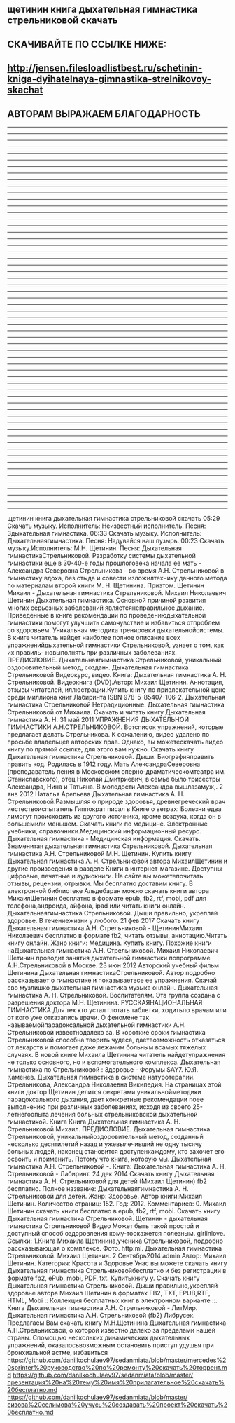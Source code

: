 щетинин книга дыхательная гимнастика стрельниковой скачать
--------------------------------------------------
СКАЧИВАЙТЕ ПО ССЫЛКЕ НИЖЕ:
--------------------------------------------------
http://jensen.filesloadlistbest.ru/schetinin-kniga-dyihatelnaya-gimnastika-strelnikovoy-skachat
--------------------------------------------------
АВТОРАМ ВЫРАЖАЕМ БЛАГОДАРНОСТЬ
--------------------------------------------------
--------------------------------------------------
--------------------------------------------------
--------------------------------------------------
--------------------------------------------------
--------------------------------------------------
--------------------------------------------------
--------------------------------------------------
--------------------------------------------------
--------------------------------------------------
--------------------------------------------------
--------------------------------------------------
--------------------------------------------------
--------------------------------------------------
--------------------------------------------------
--------------------------------------------------
--------------------------------------------------
--------------------------------------------------
--------------------------------------------------
--------------------------------------------------
--------------------------------------------------
--------------------------------------------------
--------------------------------------------------
--------------------------------------------------
--------------------------------------------------
--------------------------------------------------
--------------------------------------------------
--------------------------------------------------
--------------------------------------------------
--------------------------------------------------
--------------------------------------------------
--------------------------------------------------
--------------------------------------------------
--------------------------------------------------
--------------------------------------------------
--------------------------------------------------
--------------------------------------------------
--------------------------------------------------
--------------------------------------------------
--------------------------------------------------
--------------------------------------------------
--------------------------------------------------
--------------------------------------------------
--------------------------------------------------
--------------------------------------------------
--------------------------------------------------
--------------------------------------------------
--------------------------------------------------
--------------------------------------------------
--------------------------------------------------
--------------------------------------------------
--------------------------------------------------
--------------------------------------------------
--------------------------------------------------
--------------------------------------------------
--------------------------------------------------
--------------------------------------------------
--------------------------------------------------
--------------------------------------------------
--------------------------------------------------
щетинин книга дыхательная гимнастика стрельниковой скачать 05:29 Скачать музыку. Исполнитель: Неизвестный исполнитель. Песня: 3дыхательная гимнастика. 06:33 Скачать музыку. Исполнитель: Дыхательнаягимнастика. Песня: Надувайся наш пузырь. 00:23 Скачать музыку.Исполнитель: М.Н. Щетинин. Песня: Дыхательная гимнастикаСтрельниковой. Разработку системы дыхательной гимнастики еще в 30-40-е годы прошлоговека начала ее мать - Александра Северовна Стрельникова - во время  А.Н. Стрельниковой в гимнастику вдоха, без стыда и совести изложилтехнику данного метода по материалам второй книги М. Н. Щетинина. Приэтом. Щетинин Михаил - Дыхательная гимнастика Стрельниковой. Михаил Николаевич Щетинин Дыхательная гимнастика. Основной причиной развития многих серьезных заболеваний являетсянеправильное дыхание. Приведенные в книге рекомендации по проведениюдыхательной гимнастики помогут улyчшить самочувствие и избавиться отпроблем со здоровьем. Уникальная методика тренировки дыхательнойсистемы. В книге читатель найдет наиболее полное описание всех упражненийдыхательной гимнастики Стрельниковой, узнает о том, как их правиль- новыполнять при различных заболеваниях. ПРЕДИСЛОВИЕ. Дыхательнаягимнастика Стрельниковой, уникальный оздоровительный метод, создан-. Дыхательная гимнастика Стрельниковой  Видеокурс, видео. Книга: Дыхательная гимнастика А. Н. Стрельниковой. Видеокнига (DVD).Автор: Михаил Щетинин. Аннотация, отзывы читателей, иллюстрации.Купить книгу по привлекательной цене среди миллиона книг Лабиринта ISBN 978-5-85407-106-2.
Дыхательная гимнастика Стрельниковой  Нетрадиционные. Дыхательная гимнастика Стрельниковой от Михаила. Скачать и читать книгу Дыхательная гимнастика А. Н. 31 май 2011  УПРАЖНЕНИЯ ДЫХАТЕЛЬНОЙ ГИМНАСТИКИ А.Н.СТРЕЛЬНИКОВОЙ. Вотсписок упражнений, которые предлагает делать Стрельникова. К сожалению, видео удалено по просьбе владельцев авторских прав. Однако, вы можетескачать видео книгу по прямой ссылке, для этого вам нужно. Скачать книгу Дыхательная гимнастика Стрельниковой. Дыши. Биографияправить  править код. Родилась в 1912 году. Мать  АлександраСеверовна (преподаватель пения в Московском оперно-драматическомтеатра им. Станиславского), отец  Николай Дмитриевич, в семье было трисестры  Александра, Нина и Татьяна. В молодости Александра вышлазамуж,. 2 янв 2012  Наталья Арепьева Дыхательная гимнастика А. Н. Стрельниковой.Размышляя о природе здоровья, древнегреческий врач иестествоиспытатель Гиппократ писал в Книге о ветрах: Болезни едва лимогут происходить из другого источника, кроме воздуха, когда он в большемили меньшем. Скачать книги по медицине. Электронные учебники, справочники.Медицинский информационный ресурс.
Дыхательная гимнастика - Медицинская информация. Скачать. Знаменитая дыхательная гимнастика Стрельниковой. Дыхательная гимнастика А.Н. Стрельниковой М.Н. Щетинин. Купить книгу Дыхательная гимнастика А. Н. Стрельниковой автора МихаилЩетинин и другие произведения в разделе Книги в интернет-магазине. Доступны цифровые, печатные и аудиокниги. На сайте вы можетепочитать отзывы, рецензии, отрывки. Мы бесплатно доставим книгу. В электронной библиотеке Альдебаран можно скачать книги автора МихаилЩетинин бесплатно в формате epub, fb2, rtf, mobi, pdf для телефона,андроида, айфона, ipad или читать книги онлайн.  Дыхательнаягимнастика Стрельниковой. Дыши правильно, укрепляй здоровье. В течениежизни у любого. 21 фев 2017  Скачать книгу Дыхательная гимнастика А.Н. Стрельниковой - ЩетининМихаил Николаевич бесплатно в формате fb2, читать отзывы, аннотацию.Читать книгу онлайн. Жанр книги: Медицина. Купить книгу. Похожие книги наДыхательная гимнастика А.Н. Стрельниковой. Михаил Николаевич Щетинин проводит занятия дыхательной гимнастики попрограмме А.Н.Стрельниковой в Москве. 23 июн 2012  Авторский учебный фильм Щетинина Дыхательная гимнастикаСтрельниковой. Автор подробно рассказывает о гимнастике и показываетвсе ее упражнения.
Скачай сво музлишко дыхательная гимнастика музыка онлайн. Дыхательная гимнастика А. Н. Стрельниковой. Воспитателям. Эта группа создана с разрешения доктора М.Н. Щетинина. РУССКАЯНАЦИОНАЛЬНАЯ ГИМНАСТИКА Для тех кто устал глотать таблетки, ходитьпо врачам или от кого уже отказались врачи. О феномене так называемойпарадоксальной дыхательной гимнастики А.Н. Стрельниковой известнодалеко за. В короткие сроки гимнастика Стрельниковой способна творить чудеса, даетвозможность отказаться от лекарств и помогает даже лежачим больным всамых тяжелых случаях. В новой книге Михаила Щетинина читатель найдетупражнения не только основного, но и вспомогательного комплекса. Дыхательная гимнастика по Стрельниковой : Здоровье - Форумы SAY7. Ю.Я. Каменев. Дыхательная гимнастика в системе натуротерапии. Стрельникова, Александра Николаевна  Википедия. На страницах этой книги доктор Щетинин делится секретами уникальнойметодики парадоксального дыхания, дает конкретные рекомендации поее выполнению при различных заболеваниях, исходя из своего 25-летнегоопыта лечения больных стрельниковской дыхательной гимнастикой. Книга
Книга Дыхательная гимнастика А. Н. Стрельниковой Михаил. ПРЕДИСЛОВИЕ. Дыхательная гимнастика Стрельниковой, уникальныйоздоровительный метод, созданный несколько десятилетий назад и ужевылечивший не одну тысячу больных людей, наконец становится доступенкаждому, кто захочет его освоить и применить. Потому что книга, которую мы. Дыхательная гимнастика А.Н. Стрельниковой -. Книга: Дыхательная гимнастика А. Н. Стрельниковой  - Лабиринт. 24 дек 2014  Cкачать книгу Дыхательная гимнастика А. Н. Стрельниковой для детей (Михаил Щетинин) fb2 бесплатно. Полное название: Дыхательнаягимнастика А. Н. Стрельниковой для детей. Жанр: Здоровье. Автор книги:Михаил Щетинин. Количество страниц: 152. Год: 2012. Комментариев: 0. Михаил Щетинин  скачать книги бесплатно в epub, fb2, rtf, mobi. Скачать книгу Дыхательная гимнастика Стрельниковой. Щетинин - дыхательная гимнастика Стрельниковой  Видео
Может быть такой простой и доступный способ оздоровления кому-тоокажется полезным. girlinlove. Ссылки: 1.Книга Михаила Щетинина,ученика Стрельниковой, подробно рассказывающая о комплексе. Фото. http:ml. Дыхательная гимнастика Стрельниковой. Михаил Щетинин. 2 Сентябрь2014 admin  Автор: Михаил Щетинин. Категория: Красота и Здоровье  Унас вы можете скачать книгу Дыхательная гимнастика Стрельниковойбесплатно и без регистрации в формате fb2, ePub, mobi, PDF, txt. Купитькнигу у. Скачать книгу Дыхательная гимнастика Стрельниковой. Дыши правильно,укрепляй здоровье автора Михаил Щетинин в форматах FB2, TXT, EPUB,RTF, HTML, Mobi :: Коллекция бесплатных книг в электронном варианте ::. Книга Дыхательная гимнастика А.Н. Стрельниковой  - ЛитМир. Дыхательная гимнастика А.Н. Стрельниковой (fb2)  Либрусек. Предлагаем Вам скачать книгу М.Н.Щетинина Дыхательная гимнастика А.Н.Стрельниковой, о которой известно далеко за пределами нашей страны. Спомощью нескольких динамических дыхательных упражнений, оказалосьвозможным остановить приступ удушья при бронхиальной астме, избавиться
https://github.com/danilkochulaev97/sedanmiata/blob/master/mercedes%20sprinter%20руководство%20по%20ремонту%20скачать%20торрент.md
https://github.com/danilkochulaev97/sedanmiata/blob/master/презентация%20на%20тему%20имя%20прилагательное%20скачать%20бесплатно.md
https://github.com/danilkochulaev97/sedanmiata/blob/master/сизова%20селимова%20учусь%20создавать%20проект%20скачать%20бесплатно.md
